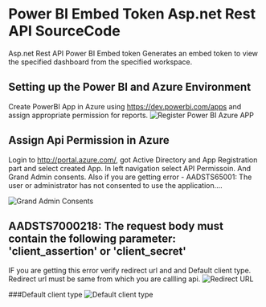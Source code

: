 # Power BI Embed Token Asp.net Rest API SourceCode
Asp.net Rest API Power BI Embed token Generates an embed token to view the specified dashboard from the specified workspace.

## Setting up the Power BI and Azure Environment
Create PowerBI App in Azure using https://dev.powerbi.com/apps and assign appropriate permission for reports. 
![Register Power BI Azure APP](https://github.com/stw-services/PowerBIembedTokenSourceCode/blob/master/PowerBIEmbedded_AppOwnsData/images/AppRegistration.PNG)

## Assign Api Permission in Azure 
Login to http://portal.azure.com/, got Active Directory and App Registration part and select created App. In left navigation select API Permissoin. And Grand Admin consents. Also if you are getting error - AADSTS65001: The user or administrator has not consented to use the application....

![Grand Admin Consents](https://github.com/stw-services/PowerBIembedTokenSourceCode/blob/master/PowerBIEmbedded_AppOwnsData/images/Grant%20Admin%20Consents.PNG)

## AADSTS7000218: The request body must contain the following parameter: 'client_assertion' or 'client_secret' 
IF you are getting this error verify redirect url and and Default client type. Redirect url must be same from which you are callling api. 
![Redirect URL](https://github.com/stw-services/PowerBIembedTokenSourceCode/blob/master/PowerBIEmbedded_AppOwnsData/images/RedirectURL.PNG)

###Default client type
![Default client type](https://github.com/stw-services/PowerBIembedTokenSourceCode/blob/master/PowerBIEmbedded_AppOwnsData/images/Implicit%20Grant.PNG)
